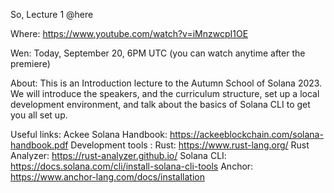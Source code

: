 So, Lecture 1   @here

Where: https://www.youtube.com/watch?v=iMnzwcpI1OE

Wen: Today, September 20, 6PM UTC  (you can watch anytime after the premiere)

About: 
This is an Introduction lecture to the Autumn School of Solana 2023. We will introduce the speakers, and the curriculum structure, set up a local development environment, and talk about the basics of Solana CLI to get you all set up.

Useful links: 
Ackee Solana Handbook:
https://ackeeblockchain.com/solana-handbook.pdf
Development tools :
Rust: https://www.rust-lang.org/
Rust Analyzer: https://rust-analyzer.github.io/
Solana CLI: https://docs.solana.com/cli/install-solana-cli-tools
Anchor: https://www.anchor-lang.com/docs/installation

